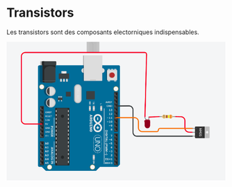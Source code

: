 # Transistors

Les transistors sont des composants electorniques indispensables.

![MOSFET](Mosfet/Transistor.png)
